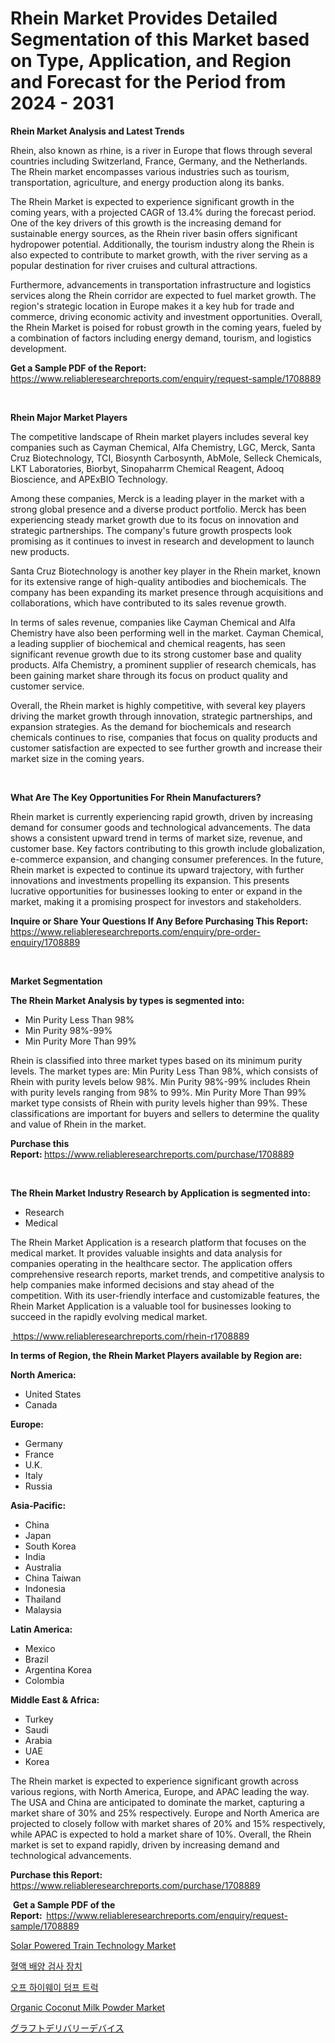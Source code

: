 <p><h1>Rhein Market Provides Detailed Segmentation of this Market based on Type, Application, and Region and Forecast for the Period from 2024 - 2031</h1></p><p><strong>Rhein Market Analysis and Latest Trends</strong></p>
<p><p>Rhein, also known as rhine, is a river in Europe that flows through several countries including Switzerland, France, Germany, and the Netherlands. The Rhein market encompasses various industries such as tourism, transportation, agriculture, and energy production along its banks.</p><p>The Rhein Market is expected to experience significant growth in the coming years, with a projected CAGR of 13.4% during the forecast period. One of the key drivers of this growth is the increasing demand for sustainable energy sources, as the Rhein river basin offers significant hydropower potential. Additionally, the tourism industry along the Rhein is also expected to contribute to market growth, with the river serving as a popular destination for river cruises and cultural attractions.</p><p>Furthermore, advancements in transportation infrastructure and logistics services along the Rhein corridor are expected to fuel market growth. The region's strategic location in Europe makes it a key hub for trade and commerce, driving economic activity and investment opportunities. Overall, the Rhein Market is poised for robust growth in the coming years, fueled by a combination of factors including energy demand, tourism, and logistics development.</p></p>
<p><strong>Get a Sample PDF of the Report:&nbsp;</strong> <a href="https://www.reliableresearchreports.com/enquiry/request-sample/1708889">https://www.reliableresearchreports.com/enquiry/request-sample/1708889</a></p>
<p>&nbsp;</p>
<p><strong>Rhein Major Market Players</strong></p>
<p><p>The competitive landscape of Rhein market players includes several key companies such as Cayman Chemical, Alfa Chemistry, LGC, Merck, Santa Cruz Biotechnology, TCI, Biosynth Carbosynth, AbMole, Selleck Chemicals, LKT Laboratories, Biorbyt, Sinopaharrm Chemical Reagent, Adooq Bioscience, and APExBIO Technology. </p><p>Among these companies, Merck is a leading player in the market with a strong global presence and a diverse product portfolio. Merck has been experiencing steady market growth due to its focus on innovation and strategic partnerships. The company's future growth prospects look promising as it continues to invest in research and development to launch new products.</p><p>Santa Cruz Biotechnology is another key player in the Rhein market, known for its extensive range of high-quality antibodies and biochemicals. The company has been expanding its market presence through acquisitions and collaborations, which have contributed to its sales revenue growth.</p><p>In terms of sales revenue, companies like Cayman Chemical and Alfa Chemistry have also been performing well in the market. Cayman Chemical, a leading supplier of biochemical and chemical reagents, has seen significant revenue growth due to its strong customer base and quality products. Alfa Chemistry, a prominent supplier of research chemicals, has been gaining market share through its focus on product quality and customer service.</p><p>Overall, the Rhein market is highly competitive, with several key players driving the market growth through innovation, strategic partnerships, and expansion strategies. As the demand for biochemicals and research chemicals continues to rise, companies that focus on quality products and customer satisfaction are expected to see further growth and increase their market size in the coming years.</p></p>
<p>&nbsp;</p>
<p><strong>What Are The Key Opportunities For Rhein Manufacturers?</strong></p>
<p><p>Rhein market is currently experiencing rapid growth, driven by increasing demand for consumer goods and technological advancements. The data shows a consistent upward trend in terms of market size, revenue, and customer base. Key factors contributing to this growth include globalization, e-commerce expansion, and changing consumer preferences. In the future, Rhein market is expected to continue its upward trajectory, with further innovations and investments propelling its expansion. This presents lucrative opportunities for businesses looking to enter or expand in the market, making it a promising prospect for investors and stakeholders.</p></p>
<p><strong>Inquire or Share Your Questions If Any Before Purchasing This Report:</strong> <a href="https://www.reliableresearchreports.com/enquiry/pre-order-enquiry/1708889">https://www.reliableresearchreports.com/enquiry/pre-order-enquiry/1708889</a></p>
<p>&nbsp;</p>
<p><strong>Market Segmentation</strong></p>
<p><strong>The Rhein Market Analysis by types is segmented into:</strong></p>
<p><ul><li>Min Purity Less Than 98%</li><li>Min Purity 98%-99%</li><li>Min Purity More Than 99%</li></ul></p>
<p><p>Rhein is classified into three market types based on its minimum purity levels. The market types are: Min Purity Less Than 98%, which consists of Rhein with purity levels below 98%. Min Purity 98%-99% includes Rhein with purity levels ranging from 98% to 99%. Min Purity More Than 99% market type consists of Rhein with purity levels higher than 99%. These classifications are important for buyers and sellers to determine the quality and value of Rhein in the market.</p></p>
<p><strong>Purchase this Report:&nbsp;</strong><a href="https://www.reliableresearchreports.com/purchase/1708889">https://www.reliableresearchreports.com/purchase/1708889</a></p>
<p>&nbsp;</p>
<p><strong>The Rhein Market Industry Research by Application is segmented into:</strong></p>
<p><ul><li>Research</li><li>Medical</li></ul></p>
<p><p>The Rhein Market Application is a research platform that focuses on the medical market. It provides valuable insights and data analysis for companies operating in the healthcare sector. The application offers comprehensive research reports, market trends, and competitive analysis to help companies make informed decisions and stay ahead of the competition. With its user-friendly interface and customizable features, the Rhein Market Application is a valuable tool for businesses looking to succeed in the rapidly evolving medical market.</p></p>
<p><a href="https://www.reliableresearchreports.com/rhein-r1708889">&nbsp;https://www.reliableresearchreports.com/rhein-r1708889</a></p>
<p><strong>In terms of Region, the Rhein Market Players available by Region are:</strong></p>
<p>
    <p> <strong> North America: </strong>
        <ul>
            <li>United States</li>
            <li>Canada</li>
        </ul>
        </p> 
    <p> <strong> Europe: </strong>
        <ul>
            <li>Germany</li>
            <li>France</li>
            <li>U.K.</li>
            <li>Italy</li>
            <li>Russia</li>
        </ul>
        </p> 
    <p> <strong> Asia-Pacific: </strong>
        <ul>
            <li>China</li>
            <li>Japan</li>
            <li>South Korea</li>
            <li>India</li>
            <li>Australia</li>
            <li>China Taiwan</li>
            <li>Indonesia</li>
            <li>Thailand</li>
            <li>Malaysia</li>
        </ul>
        </p> 
    <p> <strong> Latin America: </strong>
        <ul>
            <li>Mexico</li>
            <li>Brazil</li>
            <li>Argentina Korea</li>
            <li>Colombia</li>
        </ul>
        </p> 
    <p> <strong> Middle East & Africa: </strong>
        <ul>
            <li>Turkey</li>
            <li>Saudi</li>
            <li>Arabia</li>
            <li>UAE</li>
            <li>Korea</li>
        </ul>
    </p>
    </p>
<p><p>The Rhein market is expected to experience significant growth across various regions, with North America, Europe, and APAC leading the way. The USA and China are anticipated to dominate the market, capturing a market share of 30% and 25% respectively. Europe and North America are projected to closely follow with market shares of 20% and 15% respectively, while APAC is expected to hold a market share of 10%. Overall, the Rhein market is set to expand rapidly, driven by increasing demand and technological advancements.</p></p>
<p><strong>Purchase this Report: </strong><a href="https://www.reliableresearchreports.com/purchase/1708889">https://www.reliableresearchreports.com/purchase/1708889</a></p>
<p>&nbsp;<strong>Get a Sample PDF of the Report:&nbsp;&nbsp;</strong><a href="https://www.reliableresearchreports.com/enquiry/request-sample/1708889">https://www.reliableresearchreports.com/enquiry/request-sample/1708889</a></p>
<p><strong></strong></p>
<p><p><a href="https://github.com/kathiaseamanalvaradovlprc2h/Market-Research-Report-List-2/blob/main/solar-powered-train-technology-market.md">Solar Powered Train Technology Market</a></p><p><a href="https://github.com/langcat852024/Market-Research-Report-List-1/blob/main/7122673110004.md">혈액 배양 검사 장치</a></p><p><a href="https://github.com/vdhdwjyp90142/Market-Research-Report-List-2/blob/main/6350217110005.md">오프 하이웨이 덤프 트럭</a></p><p><a href="https://issuu.com/reportprime-2/docs/organic-coconut-milk-powder-market-size-2030.pptx">Organic Coconut Milk Powder Market</a></p><p><a href="https://github.com/joaejkdzgyljvo6/Market-Research-Report-List-2/blob/main/6396014125665.md">グラフトデリバリーデバイス</a></p></p>